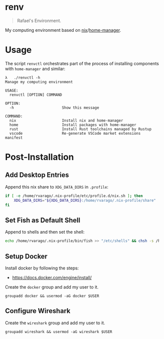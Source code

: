 # renv

> Rafael's Environment.

My computing environment based on [nix](https://github.com/NixOS/nix)/[home-manager](https://github.com/nix-community/home-manager).

# Usage

The script `renvctl` orchestrates part of the process of installing components with `home-manager` and similar:

```
λ   ./renvctl -h
Manage my computing environment

USAGE:
  renvctl [OPTION] COMMAND

OPTION:
  -h                      Show this message

COMMAND:
  nix                     Install nix and home-manager
  home                    Install packages with home-manager
  rust                    Install Rust toolchains managed by Rustup
  vscode                  Re-generate VSCode market extensions manifest
```

# Post-Installation

## Add Desktop Entries

Append this nix share to `XDG_DATA_DIRS` in `.profile`:

```bash
if [ -e /home/rvarago/.nix-profile/etc/profile.d/nix.sh ]; then
    XDG_DATA_DIRS="${XDG_DATA_DIRS}:/home/rvarago/.nix-profile/share"
fi
```

## Set Fish as Default Shell

Append to shells and then set the shell:

```bash
echo /home/rvarago/.nix-profile/bin/fish >> "/etc/shells" && chsh -s /home/rvarago/.nix-profile/bin/fish
```

## Setup Docker

Install docker by following the steps:

* https://docs.docker.com/engine/install/

Create the `docker` group and add my user to it.

```
groupadd docker && usermod -aG docker $USER
```

## Configure Wireshark

Create the `wireshark` group and add my user to it.

```
groupadd wireshark && usermod -aG wireshark $USER
```